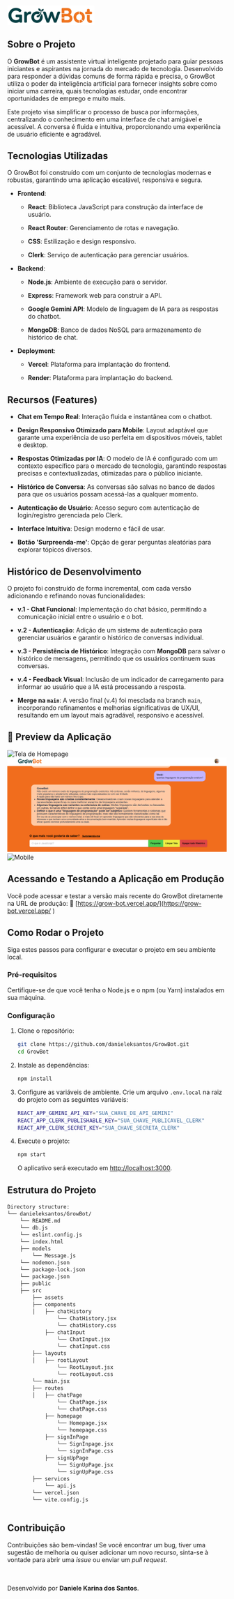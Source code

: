 
<img src="./public/logo.png" alt="GrowBot Logo" width="200"/>

## Sobre o Projeto

O **GrowBot** é um assistente virtual inteligente projetado para guiar pessoas iniciantes e aspirantes na jornada do mercado de tecnologia. Desenvolvido para responder a dúvidas comuns de forma rápida e precisa, o GrowBot utiliza o poder da inteligência artificial para fornecer insights sobre como iniciar uma carreira, quais tecnologias estudar, onde encontrar oportunidades de emprego e muito mais.

Este projeto visa simplificar o processo de busca por informações, centralizando o conhecimento em uma interface de chat amigável e acessível. A conversa é fluida e intuitiva, proporcionando uma experiência de usuário eficiente e agradável.

## Tecnologias Utilizadas

O GrowBot foi construído com um conjunto de tecnologias modernas e robustas, garantindo uma aplicação escalável, responsiva e segura.

-   **Frontend**:
    
    -   **React**: Biblioteca JavaScript para construção da interface de usuário.
        
    -   **React Router**: Gerenciamento de rotas e navegação.
        
    -   **CSS**: Estilização e design responsivo.
        
    -   **Clerk**: Serviço de autenticação para gerenciar usuários.
        
-   **Backend**:
    
    -   **Node.js**: Ambiente de execução para o servidor.
        
    -   **Express**: Framework web para construir a API.
        
    -   **Google Gemini API**: Modelo de linguagem de IA para as respostas do chatbot.
        
    -   **MongoDB**: Banco de dados NoSQL para armazenamento de histórico de chat.
        
-   **Deployment**:
    
    -   **Vercel**: Plataforma para implantação do frontend.
        
    -   **Render**: Plataforma para implantação do backend.
        

## Recursos (Features)

-   **Chat em Tempo Real**: Interação fluida e instantânea com o chatbot.
    
-   **Design Responsivo Otimizado para Mobile**: Layout adaptável que garante uma experiência de uso perfeita em dispositivos móveis, tablet e desktop.
    
-   **Respostas Otimizadas por IA**: O modelo de IA é configurado com um contexto específico para o mercado de tecnologia, garantindo respostas precisas e contextualizadas, otimizadas para o público iniciante.
    
-   **Histórico de Conversa**: As conversas são salvas no banco de dados para que os usuários possam acessá-las a qualquer momento.
    
-   **Autenticação de Usuário**: Acesso seguro com autenticação de login/registro gerenciada pelo Clerk.
    
-   **Interface Intuitiva**: Design moderno e fácil de usar.
    
-   **Botão 'Surpreenda-me'**: Opção de gerar perguntas aleatórias para explorar tópicos diversos.
    

## Histórico de Desenvolvimento

O projeto foi construído de forma incremental, com cada versão adicionando e refinando novas funcionalidades:

-   **v.1 - Chat Funcional**: Implementação do chat básico, permitindo a comunicação inicial entre o usuário e o bot.
    
-   **v.2 - Autenticação**: Adição de um sistema de autenticação para gerenciar usuários e garantir o histórico de conversas individual.
    
-   **v.3 - Persistência de Histórico**: Integração com **MongoDB** para salvar o histórico de mensagens, permitindo que os usuários continuem suas conversas.
    
-   **v.4 - Feedback Visual**: Inclusão de um indicador de carregamento para informar ao usuário que a IA está processando a resposta.
    
-   **Merge na `main`**: A versão final (v.4) foi mesclada na branch `main`, incorporando refinamentos e melhorias significativas de UX/UI, resultando em um layout mais agradável, responsivo e acessível.

## 🎨 Preview da Aplicação

![Tela de Homepage](.public/prev-home.png)
![Tela de Chat](./public/prev-chat.png)
![Mobile](./public/prev-mobile.gif)

## Acessando e Testando a Aplicação em Produção

Você pode acessar e testar a versão mais recente do GrowBot diretamente na URL de produção:
📎 [https://grow-bot.vercel.app/](https://grow-bot.vercel.app/ )

## Como Rodar o Projeto

Siga estes passos para configurar e executar o projeto em seu ambiente local.

### Pré-requisitos

Certifique-se de que você tenha o Node.js e o npm (ou Yarn) instalados em sua máquina.

### Configuração

1.  Clone o repositório:
    
    ```Bash
    git clone https://github.com/danieleksantos/GrowBot.git
    cd GrowBot
    ```
    
2.  Instale as dependências:
    
    ```Bash
    npm install
    ```
    
3.  Configure as variáveis de ambiente. Crie um arquivo `.env.local` na raiz do projeto com as seguintes variáveis:
    
    ```Bash
    REACT_APP_GEMINI_API_KEY="SUA_CHAVE_DE_API_GEMINI"
    REACT_APP_CLERK_PUBLISHABLE_KEY="SUA_CHAVE_PUBLICAVEL_CLERK"
    REACT_APP_CLERK_SECRET_KEY="SUA_CHAVE_SECRETA_CLERK"
    ```
    
4.  Execute o projeto:
    ```Bash
    npm start
    ```
    
    O aplicativo será executado em [http://localhost:3000](https://www.google.com/search?q=http://localhost:3000 "null").
    

## Estrutura do Projeto

```
Directory structure:
└── danieleksantos/GrowBot/
	└── README.md
	└── db.js
	└── eslint.config.js
	└── index.html
	├── models
		└── Message.js
	└── nodemon.json
	└── package-lock.json
	└── package.json
	├── public
	├── src
		├── assets
		├── components
		│   ├── chatHistory
			    └── ChatHistory.jsx
			    └── chatHistory.css
		    ├── chatInput
			    └── ChatInput.jsx
			    └── chatInput.css
		├── layouts
		│   ├── rootLayout
			    └── RootLayout.jsx
			    └── rootLayout.css
		└── main.jsx
		├── routes
		│   ├── chatPage
			    └── ChatPage.jsx
			    └── chatPage.css
		    ├── homepage
			    └── Homepage.jsx
			    └── homepage.css
		    ├── signInPage
			    └── SignInpage.jsx
			    └── signInPage.css
		    ├── signUpPage
			    └── SignUpPage.jsx
			    └── signUpPage.css
		├── services
		    └── api.js
		└── vercel.json
		└── vite.config.js


```

## Contribuição

Contribuições são bem-vindas! Se você encontrar um bug, tiver uma sugestão de melhoria ou quiser adicionar um novo recurso, sinta-se à vontade para abrir uma _issue_ ou enviar um _pull request_.
<br>
<br>
<br>


Desenvolvido por **Daniele Karina dos Santos**.
